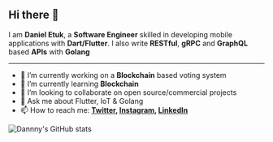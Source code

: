 ## Hi there 👋

I am **Daniel Etuk**, a **Software Engineer** skilled in developing mobile applications with **Dart/Flutter**. I also write **RESTful**, **gRPC** and **GraphQL** based **APIs** with **Golang** 

---

- 🔭 I’m currently working on a **Blockchain** based voting system
- 🌱 I’m currently learning **Blockchain**
- 👯 I’m looking to collaborate on open source/commercial projects
- 💬 Ask me about Flutter, IoT & Golang
- 📫 How to reach me:
  **[Twitter](https://twitter.com/0xdanny), [Instagram](https://instagram.com/danny.leo12), [LinkedIn](https://www.linkedin.com/in/daniel-etuk-a97683206)**
  
![Dannny's GitHub stats](https://github-readme-stats.vercel.app/api?username=0xdanny&count_private=true&show_icons=true&hide_border=true&theme=dark)

